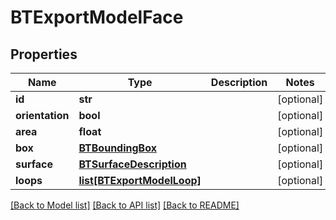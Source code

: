 # BTExportModelFace

## Properties
Name | Type | Description | Notes
------------ | ------------- | ------------- | -------------
**id** | **str** |  | [optional] 
**orientation** | **bool** |  | [optional] 
**area** | **float** |  | [optional] 
**box** | [**BTBoundingBox**](BTBoundingBox.md) |  | [optional] 
**surface** | [**BTSurfaceDescription**](BTSurfaceDescription.md) |  | [optional] 
**loops** | [**list[BTExportModelLoop]**](BTExportModelLoop.md) |  | [optional] 

[[Back to Model list]](../README.md#documentation-for-models) [[Back to API list]](../README.md#documentation-for-api-endpoints) [[Back to README]](../README.md)



